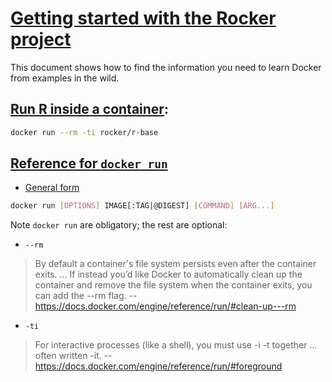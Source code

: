 # [Getting started with the Rocker project](https://github.com/2DegreesInvesting/ds.docker#getting-started-with-the-rocker-project)

This document shows how to find the information you need to learn Docker from
examples in the wild.

## [Run R inside a container](https://www.rocker-project.org/):

```bash
docker run --rm -ti rocker/r-base
```

## [Reference for `docker run`](https://docs.docker.com/engine/reference/run/)

* [General form](https://docs.docker.com/engine/reference/run/#general-form)

```bash
docker run [OPTIONS] IMAGE[:TAG|@DIGEST] [COMMAND] [ARG...]
```

Note `docker run` are obligatory; the rest are optional:

* `--rm`

> By default a container's file system persists even after the container exits. ... If instead you’d like Docker to automatically clean up the container and remove the file system when the container exits, you can add the --rm flag.
-- https://docs.docker.com/engine/reference/run/#clean-up---rm

* `-ti`

> For interactive processes (like a shell), you must use -i -t together ... often written -it.
-- https://docs.docker.com/engine/reference/run/#foreground
